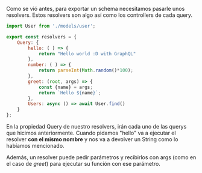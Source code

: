 Como se vió antes, para exportar un schema necesitamos pasarle unos resolvers. Estos resolvers son algo así como los controllers de cada query.

```js
import User from './models/user';

export const resolvers = {
    Query: {
        hello: ( ) => {
            return "Hello world :D with GraphQL"
        },
        number: ( ) => {
            return parseInt(Math.random()*100);
        },
        greet: (root, args) => {
            const {name} = args;
            return `Hello ${name}`;
        },
        Users: async () => await User.find()
    }
};
```

En la propiedad Query de nuestro resolvers, irán cada uno de las querys que hicimos anteriormente. Cuando pidamos "hello" va a ejecutar el resolver **con el mismo nombre** y nos va a devolver un String como lo habíamos mencionado. 

Además, un resolver puede pedir parámetros y recibirlos con args (como en el caso de *greet*) para ejecutar su función con ese parámetro.